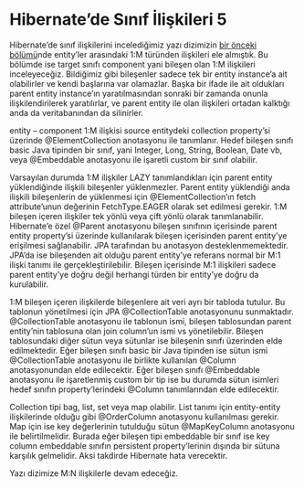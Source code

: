 # Hibernate’de Sınıf İlişkileri 5

Hibernate’de sınıf ilişkilerini incelediğimiz yazı dizimizin [bir önceki bölümü](http://www.kenansevindik.com/hibernatede-sinif-iliskileri-4/)nde 
entity’ler arasındaki 1:M türünden ilişkileri ele almıştık. Bu bölümde ise target sınıfı component yani bileşen olan 1:M 
ilişkileri inceleyeceğiz. Bildiğimiz gibi bileşenler sadece tek bir entity instance’a ait olabilirler ve kendi başlarına 
var olamazlar. Başka bir ifade ile ait oldukları parent entity instance’ın yaratılmasından sonraki bir zamanda onunla 
ilişkilendirilerek yaratılırlar, ve parent entity ile olan ilişkileri ortadan kalktığı anda da veritabanından da 
silinirler.

entity – component 1:M ilişkisi source entitydeki collection property’si üzerinde @ElementCollection anotasyonu ile 
tanımlanır. Hedef bileşen sınıfı basic Java tipinden bir sınıf, yani Integer, Long, String, Boolean, Date vb, veya 
@Embeddable anotasyonu ile işaretli custom bir sınıf olabilir.

Varsayılan durumda 1:M ilişkiler LAZY tanımlandıkları için parent entity yüklendiğinde ilişkili bileşenler yüklenmezler. 
Parent entity yüklendiği anda ilişkili bileşenlerin de yüklenmesi için @ElementCollection’ın fetch attribute’unun değerinin 
FetchType.EAGER olarak set edilmesi gerekir. 1:M bileşen içeren ilişkiler tek yönlü veya çift yönlü olarak tanımlanabilir. 
Hibernate’e özel @Parent anotasyonu bileşen sınıfının içerisinde parent entity property’si üzerinde kullanılarak bileşen 
içerisinden parent entity’ye erişilmesi sağlanabilir. JPA tarafından bu anotasyon desteklenmemektedir. JPA’da ise 
bileşenden ait olduğu parent entity’ye referans normal bir M:1 ilişki tanımı ile gerçekleştirilebilir. Bileşen içerisinde 
M:1 ilişkileri sadece parent entity’ye doğru değil herhangi türden bir entity’ye doğru da kurulabilir.

1:M bileşen içeren ilişkilerde bileşenlere ait veri ayrı bir tabloda tutulur. Bu tablonun yönetilmesi için JPA 
@CollectionTable anotasyonunu sunmaktadır. @CollectionTable anotasyonu ile tablonun ismi, bileşen tablosundan parent 
entity’nin tablosuna olan join column’un ismi vs yönetilebilir. Bileşen tablosundaki diğer sütun veya sütunlar ise 
bileşenin sınıfı üzerinden elde edilmektedir. Eğer bileşen sınıfı basic bir Java tipinden ise sütun ismi @CollectionTable 
anotasyonu ile birlikte kullanılan @Column anotasyonundan elde edilecektir. Eğer bileşen sınıfı @Embeddable anotasyonu ile 
işaretlenmiş custom bir tip ise bu durumda sütun isimleri hedef sınıfın property’lerindeki @Column tanımlarından elde 
edilecektir.

Collection tipi bag, list, set veya map olabilir. List tanımı için entity-entity ilişkilerinde olduğu gibi @OrderColumn 
anotasyonu kullanılması gerekir. Map için ise key değerlerinin tutulduğu sütun @MapKeyColumn anotasyonu ile belirtilmelidir. 
Burada eğer bileşen tipi embeddable bir sınıf ise key column embeddable sınıfın persistent property’lerinin dışında bir 
sütuna karşılık gelmelidir. Aksi takdirde Hibernate hata verecektir.

Yazı dizimize M:N ilişkilerle devam edeceğiz.

